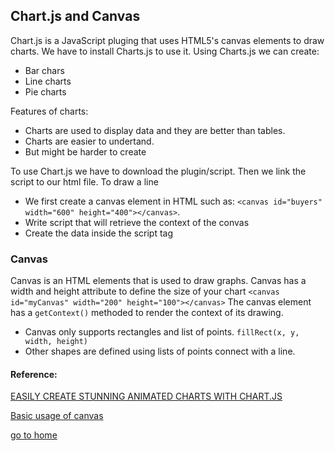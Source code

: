 ## Chart.js and Canvas

Chart.js is a JavaScript pluging that uses HTML5's canvas elements to draw charts. We have to install Charts.js to use it. Using Charts.js we can create:

- Bar chars
- Line charts
- Pie charts
  
Features of charts:

- Charts are used to display data and they are better than tables.
- Charts are easier to undertand.
- But might be harder to create

To use Chart.js we have to download the plugin/script. Then we link the script to our html file.
To draw a line

- We first create a canvas element in HTML such as: `<canvas id="buyers" width="600" height="400"></canvas>`.
- Write script that will retrieve the context of the convas
- Create the data inside the script tag

### Canvas
Canvas is an HTML elements that is used to draw graphs. Canvas has a width and height attribute to define the size of your chart  `<canvas id="myCanvas" width="200" height="100"></canvas>`
The canvas element has a `getContext()` methoded to render the context of its drawing.
- Canvas only supports rectangles and list of points. `fillRect(x, y, width, height)`
- Other shapes are defined using lists of points connect with a line.

#### Reference:
[EASILY CREATE STUNNING ANIMATED CHARTS WITH CHART.JS](https://www.webdesignerdepot.com/2013/11/easily-create-stunning-animated-charts-with-chart-js/)

[Basic usage of canvas](https://developer.mozilla.org/en-US/docs/Web/API/Canvas_API/Tutorial/Basic_usage)


[go to home](README.md)